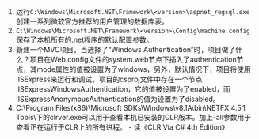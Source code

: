 1. 运行`C:\Windows\Microsoft.NET\Framework\<version>\aspnet_regsql.exe`创建一系列微软官方推荐的用户管理的数据库表。   
2. `C:\Windows\Microsoft.NET\Framework\<version>\Config\machine.config`保存了本机所有的.net程序的默认配置参数。
3. 新建一个MVC项目，当选择了“Windows Authentication”时，项目做了什么？项目在Web.config文件的system.web节点下插入了authentication节点，其mode属性的值被设置为了windows，另外，默认情况下，项目将使用IISExpress来运行和调试，项目的csproj文件中存在一个节点IISExpressWindowsAuthentication，它的值被设置为了enabled，而IISExpressAnonymousAuthentication的值为设置为了disabled。
4. C:\Program Files(x86)\Microsoft SDKs\Windows\v8.1A\bin\NETFX 4.5.1 Tools\下的clrver.exe可以用于查看本机已安装的CLR版本。加上-all参数用于查看正在运行于CLR上的所有进程。 - 读《CLR Via C# 4th Edition》
